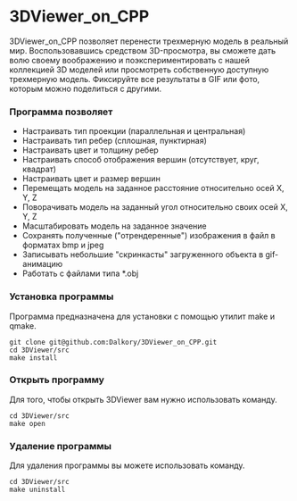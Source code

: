 # 3DViewer_on_CPP

3DViewer_on_CPP позволяет перенести трехмерную модель в реальный мир. Воспользовавшись средством 3D-просмотра, вы сможете дать волю своему воображению и поэкспериментировать с нашей коллекцией 3D моделей или просмотреть собственную доступную трехмерную модель. Фиксируйте все результаты в GIF или фото, которым можно поделиться с другими.

### Программа позволяет

- Настраивать тип проекции (параллельная и центральная)
- Настраивать тип ребер (сплошная, пунктирная)
- Настраивать цвет и толщину ребер
- Настраивать способ отображения вершин (отсутствует, круг, квадрат)
- Настраивать цвет и размер вершин
- Перемещать модель на заданное расстояние относительно осей X, Y, Z
- Поворачивать модель на заданный угол относительно своих осей X, Y, Z
- Масштабировать модель на заданное значение
- Сохранять полученные ("отрендеренные") изображения в файл в форматах bmp и jpeg
- Записывать небольшие "скринкасты" загруженного объекта в gif-анимацию
- Работать с файлами типа *.obj

### Установка программы

Программа предназначена для установки с помощью утилит make и qmake.
```
git clone git@github.com:Dalkory/3DViewer_on_CPP.git
cd 3DViewer/src
make install
```

### Открыть программу

Для того, чтобы открыть 3DViewer вам нужно использовать команду.

```
cd 3DViewer/src
make open
```

### Удаление программы

Для удаления программы вы можете использовать команду.

```
cd 3DViewer/src
make uninstall
```
